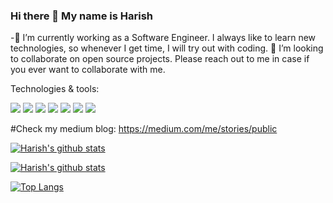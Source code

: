 ### Hi there 👋 My name is Harish


 -🔭 I’m currently working as a Software Engineer. I always like to learn new technologies, so whenever I get time, I will try out with coding.
 👯 I’m looking to collaborate on open source projects. Please reach out to me in case if you ever want to collaborate with me.
 
 Technologies & tools:
 
![](https://img.shields.io/badge/CODE-Java-informational?style=flat&logo=<LOGO_NAME>&logoColor=white&color=2bbc8a)  ![](https://img.shields.io/badge/CODE-Javascript-informational?style=flat&logo=<LOGO_NAME>&logoColor=white&color=2bbc8a)  ![](https://img.shields.io/badge/Tools-Docker-informational?style=flat&logo=<LOGO_NAME>&logoColor=white&color=2bbc8a)  ![](https://img.shields.io/badge/Web-Html-informational?style=flat&logo=<LOGO_NAME>&logoColor=white&color=2bbc8a) ![](https://img.shields.io/badge/Tech-AWS-informational?style=flat&logo=<LOGO_NAME>&logoColor=white&color=2bbc8a)  ![](https://img.shields.io/badge/Framework-SpringBoot-informational?style=flat&logo=<LOGO_NAME>&logoColor=white&color=2bbc8a)  ![](https://img.shields.io/badge/Framework-JaxRs-informational?style=flat&logo=<LOGO_NAME>&logoColor=white&color=2bbc8a)



#Check my medium blog: https://medium.com/me/stories/public
<!--
**harishkola2916/harishkola2916** is a ✨ _special_ ✨ repository because its `README.md` (this file) appears on your GitHub profile.

Here are some ideas to get you started:

- 🤔 I’m looking for help with ...
- 💬 Ask me about ...
- 📫 How to reach me: ...
- 😄 Pronouns: ...
- ⚡ Fun fact: ...
-->

[![Harish's github stats](https://github-readme-stats.vercel.app/api?username=harishkola2916&include_all_commits=true)](https://github.com/harishkola2916/github-readme-stats)

[![Harish's github stats](https://github-readme-stats.vercel.app/api?username=harishkola2916)](https://github.com/harishkola2916/github-readme-stats)

[![Top Langs](https://github-readme-stats.vercel.app/api/top-langs/?username=harishkola2916&layout=compact)](https://github.com/harishkola2916/github-readme-stats)
